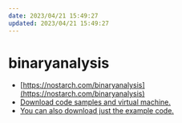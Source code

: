 ```yaml
---
date: 2023/04/21 15:49:27
updated: 2023/04/21 15:49:27
---
```


# binaryanalysis

- [https://nostarch.com/binaryanalysis](https://nostarch.com/binaryanalysis)
- [Download code samples and virtual machine.](https://practicalbinaryanalysis.com/)
- [You can also download just the example code.](https://practicalbinaryanalysis.com/file/pba-code.tar.gz)
